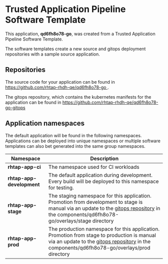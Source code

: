 # Trusted Application Pipeline Software Template

This application, **qd6fh8o78-go**, was created from a Trusted Application Pipeline Software Template.

The software templates create a new source and gitops deployment repositories with a sample source application. 

## Repositories

The source code for your application can be found in [https://github.com/rhtap-rhdh-qe/qd6fh8o78-go ](https://github.com/rhtap-rhdh-qe/qd6fh8o78-go ).
 
The gitops repository, which contains the kubernetes manifests for the application can be found in 
[https://github.com/rhtap-rhdh-qe/qd6fh8o78-go-gitops ](https://github.com/rhtap-rhdh-qe/qd6fh8o78-go-gitops ) 

## Application namespaces 

The default application will be found in the following namespaces. Applications can be deployed into unique namespaces or multiple software templates can also bet generated into the same group namespaces.  

|  Namespace   |  Description   |  
| -------- | -------- |
| **rhtap-app-ci** | The namespace used for CI workloads |
| **rhtap-app-development** | The default application during development. Every build will be deployed to this namespace for testing. |
| **rhtap-app-stage** | The staging namespace for this application. Promotion from development to stage is manual via an update to the [gitops repository](https://github.com/rhtap-rhdh-qe/qd6fh8o78-go-gitops ) in the components/qd6fh8o78-go/overlays/stage directory |
| **rhtap-app-prod** | The production namespace for this application. Promotion from stage to production is manual via an update to the [gitops repository](https://github.com/rhtap-rhdh-qe/qd6fh8o78-go-gitops ) in the components/qd6fh8o78-go/overlays/prod directory |